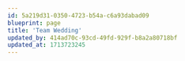```yaml
---
id: 5a219d31-0350-4723-b54a-c6a93dabad09
blueprint: page
title: 'Team Wedding'
updated_by: 414ad70c-93cd-49fd-929f-b8a2a80718bf
updated_at: 1713723245
---
```

